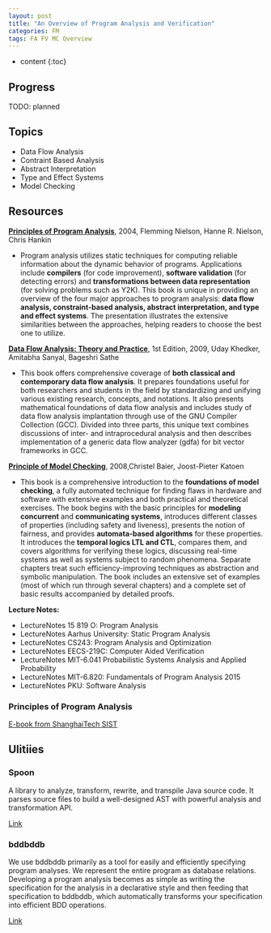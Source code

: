 ```yaml
---
layout: post
title: "An Overview of Program Analysis and Verification"
categories: FM
tags: FA FV MC Overview
---
```


* content
{:toc}

## Progress

TODO: planned

## Topics

* Data Flow Analysis
* Contraint Based Analysis
* Abstract Interpretation
* Type and Effect Systems
* Model Checking

## Resources

[**Principles of Program Analysis**](https://www.amazon.com/Principles-Program-Analysis-Flemming-Nielson/dp/3540654100/ref=sr_1_1?keywords=principles+of+program+analysis&qid=1555162621&s=books&sr=1-1), 2004, Flemming Nielson, Hanne R. Nielson, Chris Hankin

- Program analysis utilizes static techniques for computing reliable information about the dynamic behavior of programs. Applications include **compilers** (for code improvement), **software validation** (for detecting errors) and **transformations between data representation** (for solving problems such as Y2K). This book is unique in providing an overview of the four major approaches to program analysis: **data flow analysis, constraint-based analysis, abstract interpretation, and type and effect systems**. The presentation illustrates the extensive similarities between the approaches, helping readers to choose the best one to utilize.

[**Data Flow Analysis: Theory and Practice**](https://www.amazon.com/Data-Flow-Analysis-Theory-Practice/dp/0849328802/ref=sr_1_1?keywords=Data+Flow+Analysis&qid=1555162779&s=books&sr=1-1), 1st Edition, 2009, Uday Khedker, Amitabha Sanyal, Bageshri Sathe

- This book offers comprehensive coverage of **both classical and contemporary data flow analysis**. It prepares foundations useful for both researchers and students in the field by standardizing and unifying various existing research, concepts, and notations. It also presents mathematical foundations of data flow analysis and includes study of data flow analysis implantation through use of the GNU Compiler Collection (GCC). Divided into three parts, this unique text combines discussions of inter- and intraprocedural analysis and then describes implementation of a generic data flow analyzer (gdfa) for bit vector frameworks in GCC.

[**Principle of Model Checking**](https://www.amazon.com/Principles-Model-Checking-MIT-Press/dp/026202649X/ref=sr_1_1?keywords=Principle+of+Model+Checking&qid=1555162555&s=books&sr=1-1), 2008,Christel Baier, Joost-Pieter Katoen

- This book is a comprehensive introduction to the **foundations of model checking**, a fully automated technique for finding flaws in hardware and software with extensive examples and both practical and theoretical exercises. The book begins with the basic principles for **modeling concurrent** and **communicating systems**, introduces different classes of properties (including safety and liveness), presents the notion of fairness, and provides **automata-based algorithms** for these properties. It introduces the **temporal logics LTL and CTL**, compares them, and covers algorithms for verifying these logics, discussing real-time systems as well as systems subject to random phenomena. Separate chapters treat such efficiency-improving techniques as abstraction and symbolic manipulation. The book includes an extensive set of examples (most of which run through several chapters) and a complete set of basic results accompanied by detailed proofs.

**Lecture Notes:**
* LectureNotes 15 819 O: Program Analysis
* LectureNotes Aarhus University: Static Program Analysis
* LectureNotes CS243: Program Analysis and Optimization
* LectureNotes EECS-219C: Computer Aided Verification
* LectureNotes MIT-6.041 Probabilistic Systems Analysis and Applied Probability
* LectureNotes MIT-6.820: Fundamentals of Program Analysis 2015
* LectureNotes PKU: Software Analysis

### Principles of Program Analysis

[E-book from ShanghaiTech SIST](sist.shanghaitech.edu.cn/faculty/songfu/cav/PPA.pdf)

## Ulitiies

### Spoon 
A library to analyze, transform, rewrite, and transpile Java source code. It parses source files to build a well-designed AST with powerful analysis and transformation API.

[Link](https://github.com/INRIA/spoon)

### bddbddb

We use bddbddb primarily as a tool for easily and efficiently specifying program analyses. We represent the entire program as database relations. Developing a program analysis becomes as simple as writing the specification for the analysis in a declarative style and then feeding that specification to bddbddb, which automatically transforms your specification into efficient BDD operations.

[Link](http://bddbddb.sourceforge.net/)

